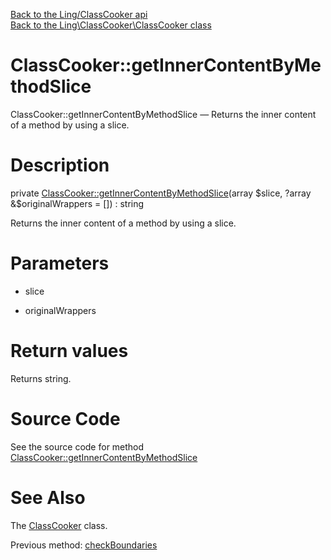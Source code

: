 [Back to the Ling/ClassCooker api](https://github.com/lingtalfi/ClassCooker/blob/master/doc/api/Ling/ClassCooker.md)<br>
[Back to the Ling\ClassCooker\ClassCooker class](https://github.com/lingtalfi/ClassCooker/blob/master/doc/api/Ling/ClassCooker/ClassCooker.md)


ClassCooker::getInnerContentByMethodSlice
================



ClassCooker::getInnerContentByMethodSlice — Returns the inner content of a method by using a slice.




Description
================


private [ClassCooker::getInnerContentByMethodSlice](https://github.com/lingtalfi/ClassCooker/blob/master/doc/api/Ling/ClassCooker/ClassCooker/getInnerContentByMethodSlice.md)(array $slice, ?array &$originalWrappers = []) : string




Returns the inner content of a method by using a slice.




Parameters
================


- slice

    

- originalWrappers

    


Return values
================

Returns string.








Source Code
===========
See the source code for method [ClassCooker::getInnerContentByMethodSlice](https://github.com/lingtalfi/ClassCooker/blob/master/ClassCooker.php#L1048-L1082)


See Also
================

The [ClassCooker](https://github.com/lingtalfi/ClassCooker/blob/master/doc/api/Ling/ClassCooker/ClassCooker.md) class.

Previous method: [checkBoundaries](https://github.com/lingtalfi/ClassCooker/blob/master/doc/api/Ling/ClassCooker/ClassCooker/checkBoundaries.md)<br>

